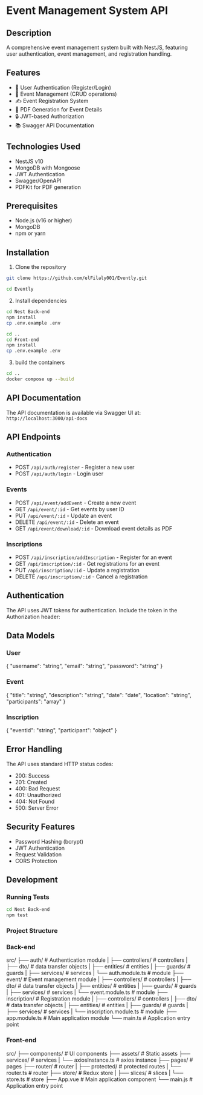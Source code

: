 # Event Management System API

## Description
A comprehensive event management system built with NestJS, featuring user authentication, event management, and registration handling.

## Features
- 🔐 User Authentication (Register/Login)
- 📅 Event Management (CRUD operations)
- ✍️ Event Registration System
- 📄 PDF Generation for Event Details
- 🔒 JWT-based Authorization
- 📚 Swagger API Documentation

## Technologies Used
- NestJS v10
- MongoDB with Mongoose
- JWT Authentication
- Swagger/OpenAPI
- PDFKit for PDF generation

## Prerequisites
- Node.js (v16 or higher)
- MongoDB
- npm or yarn

## Installation

1. Clone the repository
```bash
git clone https://github.com/elFilaly001/Evently.git
```
```bash
cd Evently
```

2. Install dependencies
```bash
cd Nest Back-end
npm install
cp .env.example .env
```
```bash
cd ..
cd Front-end
npm install
cp .env.example .env
```

3. build the containers
```bash
cd ..
docker compose up --build
```

## API Documentation
The API documentation is available via Swagger UI at:
`http://localhost:3000/api-docs`

## API Endpoints

### Authentication
- POST `/api/auth/register` - Register a new user
- POST `/api/auth/login` - Login user

### Events
- POST `/api/event/addEvent` - Create a new event
- GET `/api/event/:id` - Get events by user ID
- PUT `/api/event/:id` - Update an event
- DELETE `/api/event/:id` - Delete an event
- GET `/api/event/download/:id` - Download event details as PDF

### Inscriptions
- POST `/api/inscription/addInscription` - Register for an event
- GET `/api/inscription/:id` - Get registrations for an event
- PUT `/api/inscription/:id` - Update a registration
- DELETE `/api/inscription/:id` - Cancel a registration

## Authentication
The API uses JWT tokens for authentication. Include the token in the Authorization header:


## Data Models

### User

{
  "username": "string",
  "email": "string",
  "password": "string"
}

### Event 

{
  "title": "string",
  "description": "string",
  "date": "date",
  "location": "string",
  "participants": "array"
}

### Inscription

{
  "eventId": "string",
  "participant": "object"
}

## Error Handling
The API uses standard HTTP status codes:
- 200: Success
- 201: Created
- 400: Bad Request
- 401: Unauthorized
- 404: Not Found
- 500: Server Error

## Security Features
- Password Hashing (bcrypt)
- JWT Authentication
- Request Validation
- CORS Protection

## Development

### Running Tests

```bash
cd Nest Back-end
npm test
```

### Project Structure

### Back-end
src/
├── auth/ # Authentication module
|    ├── controllers/ # controllers
|    ├── dto/ # data transfer objects
|    ├── entities/ # entities
|    ├── guards/ # guards
|    ├── services/ # services
|    └── auth.module.ts # module
├── event/ # Event management module
|    ├── controllers/ # controllers
|    ├── dto/ # data transfer objects
|    ├── entities/ # entities
|    ├── guards/ # guards
|    ├── services/ # services
|    └── event.module.ts # module
├── inscription/ # Registration module
|    ├── controllers/ # controllers
|    ├── dto/ # data transfer objects
|    ├── entities/ # entities
|    ├── guards/ # guards
|    ├── services/ # services
|    └── inscription.module.ts # module
├── app.module.ts # Main application module
└── main.ts # Application entry point

### Front-end
src/
├── components/ # UI components
├── assets/ # Static assets
├── services/ # services
|    └── axiosInstance.ts # axios instance
├── pages/ # pages
├── router/ # router
|   ├── protected/ # protected routes
|   └── router.ts # router
├── store/ # Redux store
|    ├── slices/ # slices
|    └── store.ts # store
├── App.vue # Main application component
└── main.js # Application entry point

